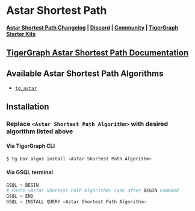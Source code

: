 
# Astar Shortest Path

#### [Astar Shortest Path Changelog](https://github.com/tigergraph/gsql-graph-algorithms/blob/master/algorithms/Path/astar_shortest_path/CHANGELOG.md) | [Discord](https://discord.gg/vFbmPyvJJN) | [Community](https://community.tigergraph.com) | [TigerGraph Starter Kits](https://github.com/zrougamed/TigerGraph-Starter-Kits-Parser)

## [TigerGraph Astar Shortest Path Documentation](https://docs.tigergraph.com/graph-algorithm-library/)

## Available Astar Shortest Path Algorithms 

* [`tg_astar`](https://github.com/tigergraph/gsql-graph-algorithms/blob/github_link_fix/algorithms/Path/astar_shortest_path/tg_astar.gsql)

## Installation 

### Replace `<Astar Shortest Path Algorithm>` with desired algorithm listed above 

#### Via TigerGraph CLI

```bash
$ tg box algos install <Astar Shortest Path Algorithm>
```

#### Via GSQL terminal

```bash
GSQL > BEGIN
# Paste <Astar Shortest Path Algorithm> code after BEGIN command
GSQL > END 
GSQL > INSTALL QUERY <Astar Shortest Path Algorithm>
```
